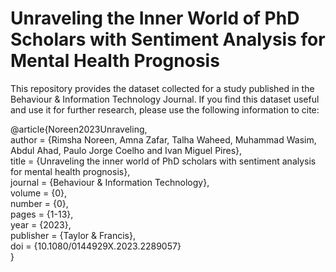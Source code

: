 # Unraveling the Inner World of PhD Scholars with Sentiment Analysis for Mental Health Prognosis

This repository provides the dataset collected for a study published in the Behaviour & Information Technology Journal. If you find this dataset useful and use it for further research, please use the following information to cite:

@article{Noreen2023Unraveling,\
  author = {Rimsha Noreen, Amna Zafar, Talha Waheed, Muhammad Wasim, Abdul Ahad, Paulo Jorge Coelho and Ivan Miguel Pires},\
  title = {Unraveling the inner world of PhD scholars with sentiment analysis for mental health prognosis},\
  journal = {Behaviour \& Information Technology},\
  volume = {0},\
  number = {0},\
  pages = {1-13},\
  year = {2023},\
  publisher = {Taylor & Francis},\
  doi = {10.1080/0144929X.2023.2289057}\
}
